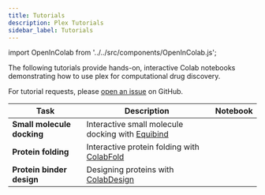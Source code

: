 ```yaml
---
title: Tutorials
description: Plex Tutorials
sidebar_label: Tutorials
---
```


import OpenInColab from '../../src/components/OpenInColab.js';

The following tutorials provide hands-on, interactive Colab notebooks demonstrating how to use plex for computational drug discovery.

For tutorial requests, please [open an issue](https://github.com/labdao/plex/issues/new?labels=tools&title=Tutorial+Request&body=%23%23+Tutorial+Request%0A%0A---%0A%0A%23%23%23+Describe+the+tutorial+you%27d+like%3A%0A%28Your+description+here%29%0A%0A---%0A%0A%23%23%23+Computational+biology+tools+involved%3A%0A%28List+any+specific+computational+biology+tools+that+are+involved+in+this+tutorial%29%0A%0A---%0A%0A%23%23%23+Additional+context+or+information%3A%0A%28Any+extra+information+here%29%0A) on GitHub.


| Task | Description                               | Notebook         |
|----------|-------------------------------------------|------------------|
| **Small molecule docking** | Interactive small molecule docking with [Equibind](https://hannes-stark.com/assets/EquiBind.pdf)  | <OpenInColab link="https://colab.research.google.com/drive/15nZrm5k9fMdAHfzpR1g_8TPIz9qgRoys?usp=sharing"></OpenInColab> |
| **Protein folding** | Interactive protein folding with [ColabFold](https://www.nature.com/articles/s41592-022-01488-1)  | <OpenInColab link="https://colab.research.google.com/drive/14yfxUAZ_ch8co77_1OfuvN3OPPhM1Xe6?usp=sharing"></OpenInColab> |
| **Protein binder design** | Designing proteins with [ColabDesign](https://github.com/sokrypton/ColabDesign) | <OpenInColab link="https://colab.research.google.com/drive/1P2girLxbX5W0f2cXBYXluj_WvOMivHpw?usp=sharing"></OpenInColab> |
